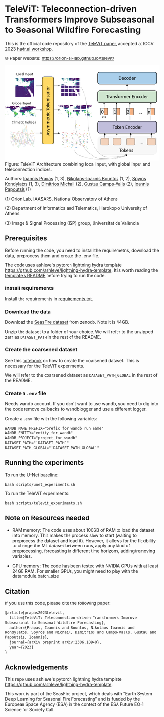 # TeleViT: Teleconnection-driven Transformers Improve Subseasonal to Seasonal Wildfire Forecasting

This is the official code repository of the [TeleViT paper](https://arxiv.org/abs/2306.10940), accepted at ICCV 2023 [hadr.ai workshop](https://www.hadr.ai/).

🌐 Paper Website: https://orion-ai-lab.github.io/televit/

![televit_architecture](/docs/static/images/architecture.png)
Figure: TeleViT Architecture combining local input, with global input and teleconnection indices.

Authors: [Ioannis Prapas](https://iprapas.github.io) (1, 3), [Nikolaos-Ioannis Bountos](https://ngbountos.github.io/) (1, 2), 
[Spyros Kondylatos](https://github.com/skondylatos/) (1, 3), [Dimitrios Michail](https://github.com/d-michail) (2), [Gustau Camps-Valls](https://www.uv.es/gcamps/) (2), [Ioannis Papoutsis](https://scholar.google.gr/citations?user=46cBUO8AAAAJ) (1)

(1) Orion Lab, IAASARS, National Observatory of Athens

(2) Department of Informatics and Telematics, Harokopio University of Athens

(3) Image & Signal Processing (ISP) group, Universitat de València

## Prerequisites

Before running the code, you need to install the requiremetns, download the data, preprocess them and create the .env file.

The code uses ashleve's pytorch lightning hydra template https://github.com/ashleve/lightning-hydra-template. It is worth reading the [template's README](./README_template.md) before trying to run the code.

### Install requirements

Install the requirements in [requirements.txt](./requirements.txt).

### Download the data

Download the [SeasFire dataset](https://zenodo.org/record/8055879) from zenodo. Note it is 44GB. 

Unzip the dataset to a folder of your choice. We will refer to the unzipped zarr as `DATASET_PATH` in the rest of the README.

### Create the coarsened dataset

See this [notebook](notebooks/create_coarsened_cube.ipynb) on how to create the coarsened dataset. This is necessary for the TeleViT experiments.

We will refer to the coarsened dataset as `DATASET_PATH_GLOBAL` in the rest of the README.

### Create a `.env` file

Needs wandb account. If you don't want to use wandb, you need to dig into the code remove callbacks to wandblogger and use a different logger.

Create a `.env` file with the following variables:

```
WANDB_NAME_PREFIX="prefix_for_wandb_run_name"
WANDB_ENTITY="entity_for_wandb"
WANDB_PROJECT="project_for_wandb"
DATASET_PATH="`DATASET_PATH`"
DATASET_PATH_GLOBAL="`DATASET_PATH_GLOBAL`"
```

## Running the experiments

To run the U-Net baseline:

```
bash scripts/unet_experiments.sh
```

To run the TeleViT experiments:

```
bash scripts/televit_experiments.sh
```

## Note on Resources needed

- RAM memory: The code uses about 100GB of RAM to load the dataset into memory. This makes the process slow to start (waiting to preprocess the dataset and load it). However, it allows for the flexibility to change the ML dataset between runs, apply any kind of preprocessing, forecasting in different time horizons, adding/removing variables. 

- GPU memory: The code has been tested with NVIDIA GPUs with at least 24GB RAM. For smaller GPUs, you might need to play with the datamodule.batch_size

## Citation

If you use this code, please cite the following paper:

```
@article{prapas2023televit,
  title={TeleViT: Teleconnection-driven Transformers Improve Subseasonal to Seasonal Wildfire Forecasting},
  author={Prapas, Ioannis and Bountos, Nikolaos Ioannis and Kondylatos, Spyros and Michail, Dimitrios and Camps-Valls, Gustau and Papoutsis, Ioannis},
  journal={arXiv preprint arXiv:2306.10940},
  year={2023}
}
```
## Acknowledgements

This repo uses ashleve's pytorch lightning hydra template https://github.com/ashleve/lightning-hydra-template. 

This work is part of the SeasFire project, which deals with
”Earth System Deep Learning for Seasonal Fire Forecasting”
and is funded by the European Space Agency (ESA) in the
context of the ESA Future EO-1 Science for Society Call.